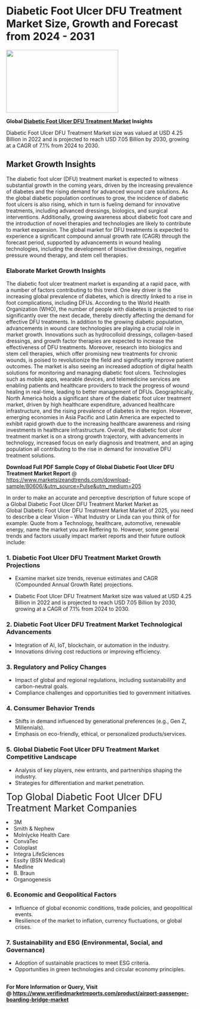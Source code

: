 <H1>Diabetic Foot Ulcer DFU Treatment Market Size, Growth and Forecast from 2024 - 2031</H1><img class="aligncenter size-medium wp-image-584254" src="https://thirdeyenews.in/wp-content/uploads/2024/09/Global-Market-Research-300x168.jpeg" alt="" width="300" height="168" /><p><strong>Global&nbsp;<a href="https://www.marketsizeandtrends.com/download-sample/80606/&amp;utm_source=Pulse&amp;utm_medium=205">Diabetic Foot Ulcer DFU Treatment Market</a> Insights</strong></p><p>Diabetic Foot Ulcer DFU Treatment Market size was valued at USD 4.25 Billion in 2022 and is projected to reach USD 7.05 Billion by 2030, growing at a CAGR of 7.1% from 2024 to 2030.</p><p><h2>Market Growth Insights</h2> The diabetic foot ulcer (DFU) treatment market is expected to witness substantial growth in the coming years, driven by the increasing prevalence of diabetes and the rising demand for advanced wound care solutions. As the global diabetic population continues to grow, the incidence of diabetic foot ulcers is also rising, which in turn is fueling demand for innovative treatments, including advanced dressings, biologics, and surgical interventions. Additionally, growing awareness about diabetic foot care and the introduction of novel therapies and technologies are likely to contribute to market expansion. The global market for DFU treatments is expected to experience a significant compound annual growth rate (CAGR) through the forecast period, supported by advancements in wound healing technologies, including the development of bioactive dressings, negative pressure wound therapy, and stem cell therapies. <h3>Elaborate Market Growth Insights</h3> The diabetic foot ulcer treatment market is expanding at a rapid pace, with a number of factors contributing to this trend. One key driver is the increasing global prevalence of diabetes, which is directly linked to a rise in foot complications, including DFUs. According to the World Health Organization (WHO), the number of people with diabetes is projected to rise significantly over the next decade, thereby directly affecting the demand for effective DFU treatments. In addition to the growing diabetic population, advancements in wound care technologies are playing a crucial role in market growth. Innovations such as hydrocolloid dressings, collagen-based dressings, and growth factor therapies are expected to increase the effectiveness of DFU treatments. Moreover, research into biologics and stem cell therapies, which offer promising new treatments for chronic wounds, is poised to revolutionize the field and significantly improve patient outcomes. The market is also seeing an increased adoption of digital health solutions for monitoring and managing diabetic foot ulcers. Technologies such as mobile apps, wearable devices, and telemedicine services are enabling patients and healthcare providers to track the progress of wound healing in real-time, leading to better management of DFUs. Geographically, North America holds a significant share of the diabetic foot ulcer treatment market, driven by high healthcare expenditure, advanced healthcare infrastructure, and the rising prevalence of diabetes in the region. However, emerging economies in Asia Pacific and Latin America are expected to exhibit rapid growth due to the increasing healthcare awareness and rising investments in healthcare infrastructure. Overall, the diabetic foot ulcer treatment market is on a strong growth trajectory, with advancements in technology, increased focus on early diagnosis and treatment, and an aging population all contributing to the rise in demand for innovative DFU treatment solutions. </p><p><span class=""><strong>Download Full PDF Sample Copy of Global Diabetic Foot Ulcer DFU Treatment Market Report</strong> @ <a href="https://www.marketsizeandtrends.com/download-sample/80606/&amp;utm_source=Pulse&amp;utm_medium=205" target="_blank">https://www.marketsizeandtrends.com/download-sample/80606/&amp;utm_source=Pulse&amp;utm_medium=205</a></span></p><p>In order to make an accurate and perceptive description of future scope of a Global&nbsp;Diabetic Foot Ulcer DFU Treatment Market Market as Global&nbsp;Diabetic Foot Ulcer DFU Treatment Market Market of 2025, you need to describe a clear Vision &ndash; What Industry or Linda can you think of for example: Quote from a Technology, healthcare, automotive, renewable energy, name the market you are Reffering to. However, some general trends and factors usually impact market reports and their future outlook include:</p><h3>1.&nbsp;<strong>Diabetic Foot Ulcer DFU Treatment Market Growth Projections</strong></h3><ul><li>Examine market size trends, revenue estimates and CAGR (Compounded Annual Growth Rate) projections.</li><li><p>Diabetic Foot Ulcer DFU Treatment Market size was valued at USD 4.25 Billion in 2022 and is projected to reach USD 7.05 Billion by 2030, growing at a CAGR of 7.1% from 2024 to 2030.</p></li></ul><h3>2.&nbsp;<strong>Diabetic Foot Ulcer DFU Treatment Market Technological Advancements</strong></h3><ul><li>Integration of AI, IoT, blockchain, or automation in the industry.</li><li>Innovations driving cost reductions or improving efficiency.</li></ul><h3>3.&nbsp;<strong>Regulatory and Policy Changes</strong></h3><ul><li>Impact of global and regional regulations, including sustainability and carbon-neutral goals.</li><li>Compliance challenges and opportunities tied to government initiatives.</li></ul><h3>4.&nbsp;<strong>Consumer Behavior Trends</strong></h3><ul><li>Shifts in demand influenced by generational preferences (e.g., Gen Z, Millennials).</li><li>Emphasis on eco-friendly, ethical, or personalized products/services.</li></ul><h3>5.&nbsp;<strong>Global Diabetic Foot Ulcer DFU Treatment Market Competitive Landscape</strong></h3><ul><li>Analysis of key players, new entrants, and partnerships shaping the industry.</li><li>Strategies for differentiation and market penetration.</li></ul><p data-pm-slice="1 1 []"><span style="color: inherit; font-family: inherit; font-size: 25px;">Top Global Diabetic Foot Ulcer DFU Treatment Market Companies</span></p><div class="" data-test-id=""><p><li>3M</li><li> Smith & Nephew</li><li> Molnlycke Health Care</li><li> ConvaTec</li><li> Coloplast</li><li> Integra LifeSciences</li><li> Essity (BSN Medical)</li><li> Medline</li><li> B. Braun</li><li> Organogenesis</li></p></div><h3>6.&nbsp;<strong>Economic and Geopolitical Factors</strong></h3><ul><li>Influence of global economic conditions, trade policies, and geopolitical events.</li><li>Resilience of the market to inflation, currency fluctuations, or global crises.</li></ul><h3>7.&nbsp;<strong>Sustainability and ESG (Environmental, Social, and Governance)</strong></h3><ul><li>Adoption of sustainable practices to meet ESG criteria.</li><li>Opportunities in green technologies and circular economy principles.</li></ul><h2><strong style="font-size: 14px;">For More Information or Query, Visit @&nbsp;</strong><a style="background-color: #ffffff; font-size: 14px;" href="https://www.marketsizeandtrends.com/report/diabetic-foot-ulcer-dfu-treatment-market/" target="_blank">https://www.verifiedmarketreports.com/product/airport-passenger-boarding-bridge-market</a></h2>
